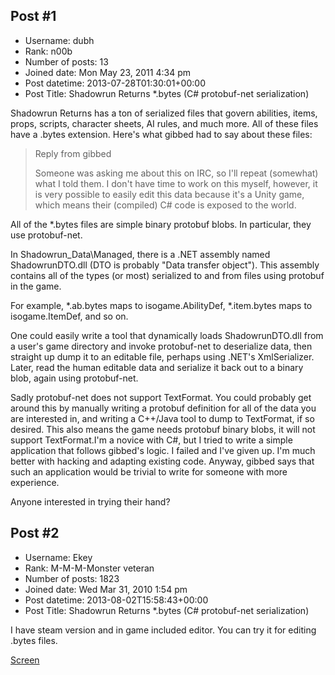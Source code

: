 ## Post #1
- Username: dubh
- Rank: n00b
- Number of posts: 13
- Joined date: Mon May 23, 2011 4:34 pm
- Post datetime: 2013-07-28T01:30:01+00:00
- Post Title: Shadowrun Returns *.bytes (C# protobuf-net serialization)

Shadowrun Returns has a ton of serialized files that govern abilities, items, props, scripts, character sheets, AI rules, and much more. All of these files have a .bytes extension. Here's what gibbed had to say about these files:

> Reply from gibbed
>
> Someone was asking me about this on IRC, so I'll repeat (somewhat) what I told them. I don't have time to work on this myself, however, it is very possible to easily edit this data because it's a Unity game, which means their (compiled) C# code is exposed to the world.

All of the *.bytes files are simple binary protobuf blobs. In particular, they use protobuf-net.

In Shadowrun_Data\Managed, there is a .NET assembly named ShadowrunDTO.dll (DTO is probably "Data transfer object"). This assembly contains all of the types (or most) serialized to and from files using protobuf in the game.

For example, *.ab.bytes maps to isogame.AbilityDef, *.item.bytes maps to isogame.ItemDef, and so on.

One could easily write a tool that dynamically loads ShadowrunDTO.dll from a user's game directory and invoke protobuf-net to deserialize data, then straight up dump it to an editable file, perhaps using .NET's XmlSerializer. Later, read the human editable data and serialize it back out to a binary blob, again using protobuf-net.

Sadly protobuf-net does not support TextFormat. You could probably get around this by manually writing a protobuf definition for all of the data you are interested in, and writing a C++/Java tool to dump to TextFormat, if so desired. This also means the game needs protobuf binary blobs, it will not support TextFormat.I'm a novice with C#, but I tried to write a simple application that follows gibbed's logic. I failed and I've given up. I'm much better with hacking and adapting existing code. Anyway, gibbed says that such an application would be trivial to write for someone with more experience.

Anyone interested in trying their hand?
## Post #2
- Username: Ekey
- Rank: M-M-M-Monster veteran
- Number of posts: 1823
- Joined date: Wed Mar 31, 2010 1:54 pm
- Post datetime: 2013-08-02T15:58:43+00:00
- Post Title: Shadowrun Returns *.bytes (C# protobuf-net serialization)

I have steam version and in game included editor. You can try it for editing .bytes files.

[Screen](http://imageshack.us/a/img7/7750/lyat.png)
